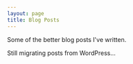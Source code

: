 ```yaml
---
layout: page
title: Blog Posts
---
```

Some of the better blog posts I've written.

Still migrating posts from WordPress...
